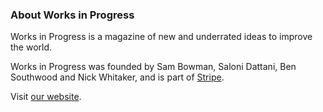### About Works in Progress

Works in Progress is a magazine of new and underrated ideas to improve the world. 

Works in Progress was founded by Sam Bowman, Saloni Dattani, Ben Southwood and Nick Whitaker, and is part of [Stripe](https://stripe.com/).

Visit [our website](https://www.worksinprogress.co/).
